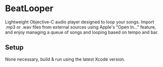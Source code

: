 # BeatLooper
Lightweight Objective-C audio player designed to loop your songs. Import .mp3 or .wav files from external sources using Apple's "Open In..." feature, and enjoy managing a queue of songs and looping based on tempo and bar. 

## Setup
None necessary, build & run using the latest Xcode version.
